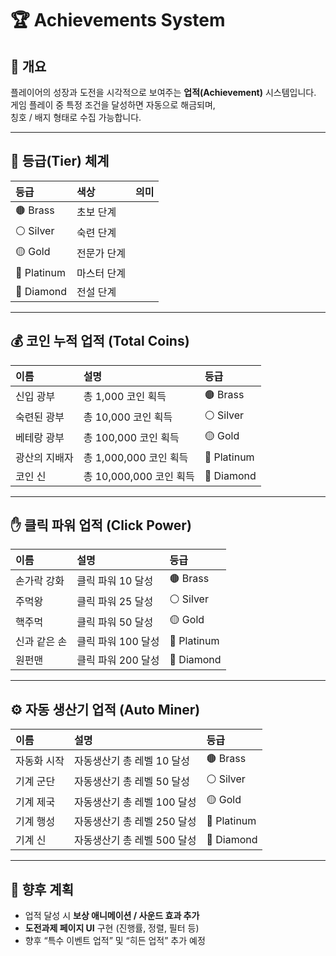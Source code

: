 # 🏆 Achievements System

## 🎯 개요
플레이어의 성장과 도전을 시각적으로 보여주는 **업적(Achievement)** 시스템입니다.  
게임 플레이 중 특정 조건을 달성하면 자동으로 해금되며,  
칭호 / 배지 형태로 수집 가능합니다.

---

## 🧩 등급(Tier) 체계

| 등급 | 색상 | 의미 |
|:------|:------|:------|
| 🟤 Brass | 초보 단계 |
| ⚪ Silver | 숙련 단계 |
| 🟡 Gold | 전문가 단계 |
| 🔵 Platinum | 마스터 단계 |
| 💎 Diamond | 전설 단계 |

---

## 💰 코인 누적 업적 (Total Coins)

| 이름 | 설명 | 등급 |
|:------|:------|:------|
| 신입 광부 | 총 1,000 코인 획득 | 🟤 Brass |
| 숙련된 광부 | 총 10,000 코인 획득 | ⚪ Silver |
| 베테랑 광부 | 총 100,000 코인 획득 | 🟡 Gold |
| 광산의 지배자 | 총 1,000,000 코인 획득 | 🔵 Platinum |
| 코인 신 | 총 10,000,000 코인 획득 | 💎 Diamond |

---

## ✋ 클릭 파워 업적 (Click Power)

| 이름 | 설명 | 등급 |
|:------|:------|:------|
| 손가락 강화 | 클릭 파워 10 달성 | 🟤 Brass |
| 주먹왕 | 클릭 파워 25 달성 | ⚪ Silver |
| 핵주먹 | 클릭 파워 50 달성 | 🟡 Gold |
| 신과 같은 손 | 클릭 파워 100 달성 | 🔵 Platinum |
| 원펀맨 | 클릭 파워 200 달성 | 💎 Diamond |

---

## ⚙️ 자동 생산기 업적 (Auto Miner)

| 이름 | 설명 | 등급 |
|:------|:------|:------|
| 자동화 시작 | 자동생산기 총 레벨 10 달성 | 🟤 Brass |
| 기계 군단 | 자동생산기 총 레벨 50 달성 | ⚪ Silver |
| 기계 제국 | 자동생산기 총 레벨 100 달성 | 🟡 Gold |
| 기계 행성 | 자동생산기 총 레벨 250 달성 | 🔵 Platinum |
| 기계 신 | 자동생산기 총 레벨 500 달성 | 💎 Diamond |

---

## 🔮 향후 계획
- 업적 달성 시 **보상 애니메이션 / 사운드 효과 추가**  
- **도전과제 페이지 UI** 구현 (진행률, 정렬, 필터 등)  
- 향후 “특수 이벤트 업적” 및 “히든 업적” 추가 예정

